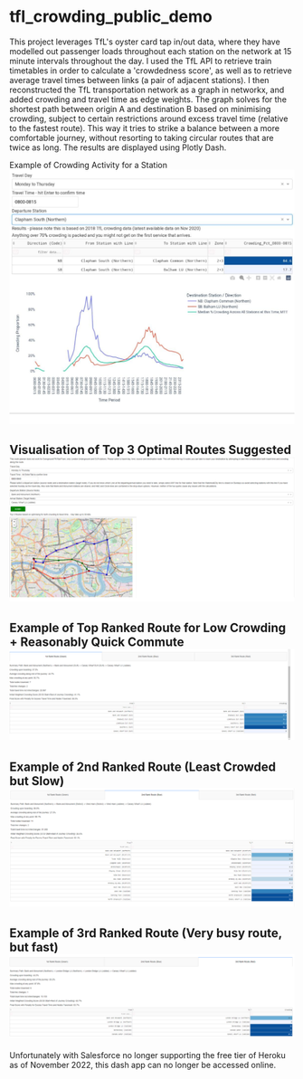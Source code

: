 # tfl_crowding_public_demo

This project leverages TfL's oyster card tap in/out data, where they have modelled out passenger loads throughout each station on the network at 15 minute intervals throughout the day. I used the TfL API to retrieve train timetables in order to calculate a 'crowdedness score', as well as to retrieve average travel times between links (a pair of adjacent stations). I then reconstructed the TfL transportation network as a graph in networkx, and added crowding and travel time as edge weights. The graph solves for the shortest path between origin A and destination B based on minimising crowding, subject to certain restrictions around excess travel time (relative to the fastest route). This way it tries to strike a balance between a more comfortable journey, without resorting to taking circular routes that are twice as long. The results are displayed using Plotly Dash.

Example of Crowding Activity for a Station
![Crowding Activity for a Station](https://github.com/MochiYoshi/tfl_crowding_public_demo/blob/main/tfl_crowding_app_example.jpg?raw=true)

Visualisation of Top 3 Optimal Routes Suggested
![Visualisation of Top 3 Optimal Routes Suggested](https://github.com/MochiYoshi/tfl_crowding_public_demo/blob/main/crowding_dashboard_1.png?raw=true)
-----
Example of Top Ranked Route for Low Crowding + Reasonably Quick Commute
![Example of Top Ranked Route for Least Crowding while not much slower than the fastest route](https://github.com/MochiYoshi/tfl_crowding_public_demo/blob/main/crowding_dashboard_2.png?raw=true)
-----
Example of 2nd Ranked Route (Least Crowded but Slow)
![Example of 2nd Ranked Route (Lower crowding but slower/interchanges)](https://github.com/MochiYoshi/tfl_crowding_public_demo/blob/main/crowding_dashboard_3.png?raw=true)
-----
Example of 3rd Ranked Route (Very busy route, but fast)
![Example of 3rd Ranked Route (Busy)](https://github.com/MochiYoshi/tfl_crowding_public_demo/blob/main/crowding_dashboard_4.png?raw=true)
-----
Unfortunately with Salesforce no longer supporting the free tier of Heroku as of November 2022, this dash app can no longer be accessed online.
